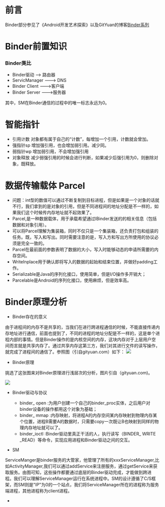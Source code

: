 # 前言

Binder部分参见了《Android开发艺术探索》以及GitYuan的博客[Binder系列](http://gityuan.com/2015/10/31/binder-prepare/)

# Binder前置知识
### Binder类比
+ Binder驱动 --> 路由器
+ ServicManager ---> DNS
+ Binder Client --->客户端
+ Binder Server --->服务器

其中，SM在Binder通信的过程中的唯一标志永远为0。

# 智能指针

+ 引用计数  对象都有属于自己的“计数”，每增加一个引用，计数就会曾加。
+ 强指针sp 增加强引用，也会增加弱引用。减少同。
+ 弱指针wp 增加弱引用，不会增加强引用
+ 对象释放  减少弱强引用的时候会进行判断，如果减少后强引用为0，则删除对象，既释放。

# 数据传输载体 Parcel

+ 问题：int型的数值可以通过不断复制到目标进程，但是如果是一个对象的话就不行，我们拿到的是对象的引用，但是不同进程间的地址分配是不一样的，如果我们这个时候传内存地址就不起效果了。
+ Parcel,是一种数据载体，用于承载希望通过IBinder发送的的相关信息（包括数据和对象引用）。
+ 可以将Parcel理解为集装箱，同时不仅只是一个集装箱，还负责打包和组装的任务。既，写入和写出。同时需要注意的是，写入方和写出方所使用的协议必须是完全一致的。
+ Parcel在最前面的参数表明了数据的大小，写入时能够动态的申请所需要的内存空间。
+ WriteInplace用于确认即将写入的数据的起始和结束位置，并做好padding工作。
+ Serializable是Java的序列化接口，使用简单，但是I/O操作多开销大；
+ Parcelable是Android的序列化接口，使用麻烦，但是效率高。

# Binder原理分析

+ Binder存在的意义

由于进程间的内存不是共享的，当我们在进行跨进程通信的时候，不能直接传递内存地址进行通信，前面也提到了，不同的进程的地址分配是不一样的，这是单个进程内部的事情。但是Binder操作的是内核空间的内存，这块内存对于上层用户空间而言就是共享内存了。通过共享内存这第三方，我们对其进行文件的读写操作，就完成了进程间的通信了。参照图（引自gityuan.com）如下：
![](http://gityuan.com/images/binder/prepare/binder_interprocess_communication.png)

+ Binder原理

挑选了这张图来对Binder原理进行浅层次的分析，图片引自（gityuan.com)。

![](http://gityuan.com/images/binder/java_binder/java_binder.jpg)

+ Binder驱动与协议

	+ binder_ open :为用户创建一个自己的binder_proc实体，之后用户对binder设备的操作都用这个对象为基础；
	+ binder_ mmap :内存映射，将进程A的内存空间某内存映射到物理内存某个位置，进程B需要A的数据时，只需要copy一次既让B也映射到同样的物理内存地址就可以了。
	+ binder_ioctl :Binder驱动里真正干活的人，执行读写（BINDER_ WRITE _READ）等命令，实现应用进程和Binder驱动之间的交互。

+ SM

ServiceManger是binder服务的大管家，他管理了所有的xxxServiceManager,比如ActivityManager,我们可以通过addService来注册服务，通过getService来获取服务。由图可知，这些操作都要通过底层的Binder驱动完成，才能做到跨进程。我们可以理解ServiceManager运行在系统进程中。SM的设计遵循了C/S框架，而SM则是"IP"为0的一个站点，我们将ServiceManager所在的进程称为服务端进程，其他进程称为client进程。
	
+ 
